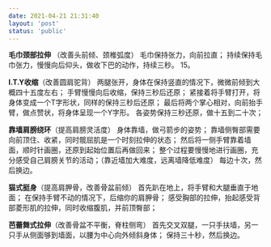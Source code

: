 ```yaml
---
date: 2021-04-21 21:31:40
layout: 'post'
status: 'public'
---
```


**毛巾颈部拉伸** （改善头前倾、颈椎弧度）
 毛巾保持张力，向前拉直；
持续保持毛巾张力，慢慢向后仰头，做收下巴的动作，持续三秒。
15。

**I.T.Y收缩**（改善圆肩驼背）
两腿张开，身体在保持竖直的情况下，微微前倾到大概四十五度左右；
手臂慢慢向后收缩，保持三秒后还原；
紧接着将手臂打开，将身体变成一个T字形状，同样的保持三秒后还原；
最后将两个掌心相对，向前抬手臂，做点赞状，将身体呈现一个Y字形。
各姿势保持三秒还原，做十五到二十次；

**靠墙肩膀绕环**（提高肩膀灵活度）
身体靠墙，做弓箭步的姿势；
靠墙侧臀部需要向前顶住、收紧，同时髋屈肌是一个时刻拉伸的状态；
然后将一侧手臂靠着墙面，顺时针画圈，还原到起始位置后再做回来；
整个过程要慢慢地进行画圈，充分感受自己肩膀关节的活动；（靠近墙加大难度，远离墙降低难度）
每边十次，然后换边。

**猫式挺身**（提高肩胛骨，改善骨盆前倾）
首先趴在地上，将手臂和大腿垂直于地面；
在保持手臂不动的情况下，后缩你的肩胛骨；
感受胸部的拉伸，抬起感受背部菱形肌的拉伸，同时收缩腹肌，并前顶臀部；

**芭蕾舞式拉伸**（改善骨盆不平衡，脊柱侧弯）
首先交叉双腿，一只手扶墙，另一只手从侧面够到墙面，以腰为中心向外倾斜身体；
保持三十秒，然后换边。